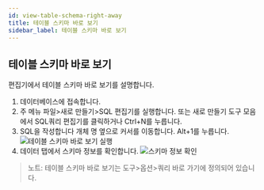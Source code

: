 ```yaml
---
id: view-table-schema-right-away
title: 테이블 스키마 바로 보기
sidebar_label: 테이블 스키마 바로 보기
---
```


## 테이블 스키마 바로 보기

편집기에서 테이블 스키마 바로 보기를 설명합니다.

1. 데이터베이스에 접속합니다.
2. 주 메뉴 파일>새로 만들기>SQL 편집기를 실행합니다. 또는 새로 만들기 도구 모음에서 SQL쿼리 편집기를 클릭하거나 Ctrl+N를 누릅니다.
3. SQL을 작성합니다 개체 명 옆으로 커서를 이동합니다. Alt+1를 누릅니다.
![테이블 스키마 바로 보기 실행](https://s3.ap-northeast-2.amazonaws.com/sqlgate-manual-content/7D1AC4B0379DAE33202ED7439F4F2A4E.jpg)
4. 데이터 탭에서 스키마 정보를 확인합니다.
![스키마 정보 확인](https://s3.ap-northeast-2.amazonaws.com/sqlgate-manual-content/03292BF1E77A19E22565C07D82227721.jpg)

> 노트: 테이블 스키마 바로 보기는 도구>옵션>쿼리 바로 가기에 정의되어 있습니다.

